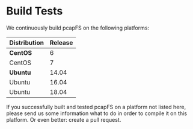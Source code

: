 # Build Tests
We continuously build pcapFS on the following platforms:

| Distribution | Release |
|---|---|
|**CentOS**| 6 |
|CentOS|7|
|**Ubuntu**| 14.04|
|Ubuntu| 16.04|
|Ubuntu|18.04|

If you successfully built and tested pcapFS on a platform not listed here,
please send us some information what to do in order to compile it on this
platform. Or even better: create a pull request.
